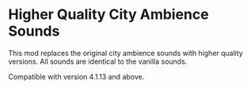 # Higher Quality City Ambience Sounds

This mod replaces the original city ambience sounds with higher quality versions.
All sounds are identical to the vanilla sounds.

Compatible with version 4.1.13 and above.
